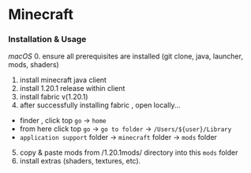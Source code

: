 # Minecraft

### Installation & Usage
_macOS_
0. ensure all prerequisites are installed (git clone, java, launcher, mods, shaders)
1. install minecraft java client
2. install 1.20.1 release within client
3. install fabric v(1.20.1)
4. after successfully installing fabric , open locally...
- finder , click top `go` -> `home`
- from here click top `go` -> `go to folder` -> `/Users/${user}/Library`
- `application support` folder -> `minecraft` folder -> `mods` folder
5. copy & paste mods from /1.20.1mods/ directory into this `mods` folder
6. install extras (shaders, textures, etc).
